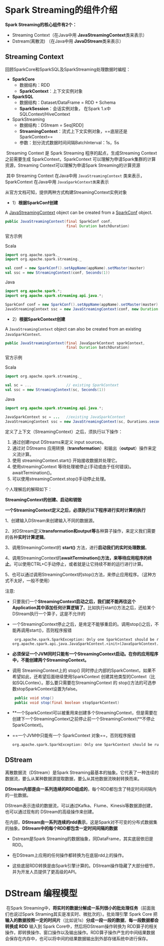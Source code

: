 # Spark Streaming的组件介绍

**Spark Streaming的核心组件有2个：**

-   Streaming Context（在Java中用 **JavaStreamingContext**类来表示）
-   Dstream(离散流) （在Java中用 **JavaDStream**类来表示）

## Streaming Context

回顾SparkCore和SparkSQL及SparkStreaming处理数据时编程： 

-   **SparkCore** 
    -   数据结构：RDD 
    -   **SparkContext**：上下文实例对象 
-   **SparkSQL** 
    -   数据结构：Dataset/DataFrame = RDD + Schema  
    -   **SparkSession**：会话实例对象， 在Spark 1.x中SQLContext/HiveContext 
-   SparkStreaming 
    -   数据结构：DStream = Seq[RDD] 
    -   **StreamingContext**：流式上下文实例对象，==底层还是SparkContext==
    -   参数：划分流式数据时间间隔BatchInterval：1s，5s

​	Streaming Context 是 Spark Streaming 程序的起点，生成Streaming Context之前需要生成 SparkContext，SparkContext 可以理解为申请Spark集群的计算资源，Streaming Context可以理解为申请Spark Streaming的计算资源

​	其中 Streaming Context 在Java中用 `JavaStreamingContext` 类来表示，SparkContext 在Java中用 `JavaSparkContext类`来表示

从官方文档可知，提供两种方式构建StreamingContext实例对象

-   1）**根据SparkConf创建**

A [JavaStreamingContext](https://spark.apache.org/docs/3.2.0/api/java/index.html?org/apache/spark/streaming/api/java/JavaStreamingContext.html) object can be created from a [SparkConf](https://spark.apache.org/docs/3.2.0/api/java/index.html?org/apache/spark/SparkConf.html) object.

```java
public JavaStreamingContext(final SparkConf conf, 
                            final Duration batchDuration) 
```

官方示例

Scala

```scala
import org.apache.spark._
import org.apache.spark.streaming._

val conf = new SparkConf().setAppName(appName).setMaster(master)
val ssc = new StreamingContext(conf, Seconds(1))
```

Java

```java
import org.apache.spark.*;
import org.apache.spark.streaming.api.java.*;

SparkConf conf = new SparkConf().setAppName(appName).setMaster(master);
JavaStreamingContext ssc = new JavaStreamingContext(conf, new Duration(1000));
```

-   2）**根据SparkContext创建**

A `JavaStreamingContext` object can also be created from an existing `JavaSparkContext`.

```java
public JavaStreamingContext(final JavaSparkContext sparkContext,
                            final Duration batchDuration)
```

官方示例

Scala

```scala
import org.apache.spark.streaming._

val sc = ...                // existing SparkContext
val ssc = new StreamingContext(sc, Seconds(1))
```

Java

```java
import org.apache.spark.streaming.api.java.*;

JavaSparkContext sc = ...   //existing JavaSparkContext
JavaStreamingContext ssc = new JavaStreamingContext(sc, Durations.seconds(1));
```

定义了上下文（StreamingContext）之后，须执行以下操作：

1.  通过创建input DStreams来定义 input sources。
2.  通过对 DStreams 应用转换（**transformation**）和输出（**output**）操作来定义流计算。
3.  使用 streamingContext.start() 开始接收数据并处理它。
4.  使用streamingContext 等待处理被停止(手动或由于任何错误)。awaitTermination()。
5.  可以使用streamingContext.stop()手动停止处理。

个人理解后的解释如下：

**StreamingContext的创建、启动和销毁**

**一个StreamingContext定义之后，必须执行以下程序进行实时计算的执行**

1、创建输入DStream来创建输入不同的数据源。

2、对DStream定义**transformation和output等**各种算子操作，来定义我们需要的各种**实时计算逻辑**。

3、调用StreamingContext的 **start()** 方法，进行**启动我们的实时处理数据**。

4、调用StreamingContext的**awaitTermination()**方法，来**等待应用程序的终止**。可以使用CTRL+C手动停止，或者就是让它持续不断的运行进行计算。

5、也可以通过调用StreamingContext的stop()方法，来停止应用程序。（这种方式不太好，一般不使用）

注意:

-   只要我们一个**StreamingContext启动之后，我们就不能再往这个Application其中添加任何计算逻辑了**。比如执行start()方法之后，还给某个DStream执行一个算子，这是不允许的

-   一个StreamingContext停止之后，是肯定不能够重启的。调用stop()之后，不能再调用start()，否则程序报错

    ```diff
     org.apache.spark.SparkException: Only one SparkContext should be running in this JVM (see SPARK-2243).The currently running SparkContext was created at:
    org.apache.spark.api.java.JavaSparkContext.<init>(JavaSparkContext.scala:58)
    ```

-   **必须保证一个JVM同时只能有一个StreamingContext启动。在你的应用程序中，不能创建两个StreamingContext。**

-   调用 StreamingContext上的 stop()  同时停止内部的SparkContext，如果不希望如此，还希望后面继续使用SparkContext 创建其他类型的Context（比如SQLContex）。那么要只需要在StreamingContext 的 stop()方法的可选参数stopSparkContext设置为false。

    ```java
     public void stop()
     public void stop(final boolean stopSparkContext)
    ```

-   **一个SparkContext可以被重用来创建多个StreamingContext，但是需要在创建下一个StreamingContext之前停止前一个StreamingContext(**不停止SparkContext)。

-   ==一个JVM中只能有一个 SparkContext 对象==，否则程序报错

    ```diff
    org.apache.spark.SparkException: Only one SparkContext should be running in this JVM (see SPARK-2243).The currently running SparkContext was created at:
    ```

    

## DStream

离散数据流（DStream）是Spark Streaming最基本的抽象。它代表了一种连续的数据流，要么从某种数据源提取数据，要么从其他数据流映射转换而来。

**DStream内部是由一系列连续的RDD组成的**，每个RDD都包含了特定时间间隔内的一批数据。

DStream表示连续的数据流，可以通过Kafka、Flume、Kinesis等数据源创建，也可以通过现有的 DStream的高级操作来创建。

在内部，**DStream由一系列连续的rdd表示**，这是Spark对不可变的分布式数据集的抽象。**DStream中的每个RDD都包含一定时间间隔的数据**

-   Dstream是Spark Streaming的数据抽象，同DataFrame，其实底层依旧是RDD。

-   在DStream上应用的任何操作都转换为在底层rdd上的操作。

-   这些底层RDD转换是由Spark引擎计算的。DStream操作隐藏了大部分细节，并为开发人员提供了更高级的API。



# DStream 编程模型

​	在Spark Streaming中，**将实时的数据分解成一系列很小的批处理任务**（前面我们也说过Spark Straming其实是准实时、微批次的）。批处理引擎 Spark Core 把**输入的数据按照一定的时间片**（比如说1s）**分成一段一段的数据**，**每一段数据都会转换成 RDD** 输入到 Spark Core中，然后将DStream操作转换为 RDD算子的相关操作，即转换操作、窗口操作以及输出操作。RDD算子操作产生的中间结果数据会保存在内存中，也可以将中间的结果数据输出到外部存储系统中进行保存。

